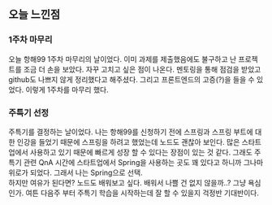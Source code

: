 ## 오늘 느낀점
### 1주차 마무리
오늘 항해99 1주차 마무리의 날이었다. 이미 과제를 제출했음에도 불구하고 난 프로젝트를 조금 더 손을 보았다. 자꾸 고치고 싶은 점이 나온다. 멘토링을 통해 점검을 받았고 github도 나쁘지 않게 정리했다고 해주셨다. 그리고 프론트엔드의 고증(?)을 들을 수 있었다. 이렇게 1주차를 마무리 했다.
### 주특기 선정
주특기를 결정하는 날이었다. 나는 항해99를 신청하기 전에 스프링과 스프링 부트에 대한 인강을 들었기 때문에 스프링을 하려고 했었는데 노드도 괜찮아 보인다. 많은 스타트 업에서 사용하고 있기 때문에 빠르게 성장 할 수 있다는 장점이 있는 것 같다. 그래도 주특기 관련 QnA 시간에 스타트업에서 Spring을 사용하는 곳도 꽤 있다고 하니까 그나마 위로가 되었다. 그래서 나는 Spring으로 선택.   
하지만 여유가 된다면? 노드도 배워보고 싶다. 배워서 나쁠 건 없지 않을까..? 그냥 욕심인가. 여튼 다음주 부터 주특기 학습을 시작하는데 잘 할 수 있을지 걱정반 기대반이다.